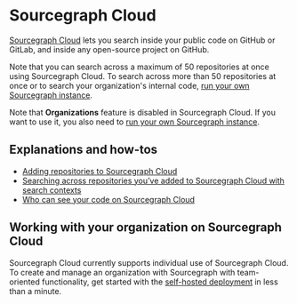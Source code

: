 # Sourcegraph Cloud

[Sourcegraph Cloud](https://sourcegraph.com/search) lets you search inside your public code on GitHub or GitLab, and inside any open-source project on GitHub.

Note that you can search across a maximum of 50 repositories at once using Sourcegraph Cloud. To search across more than 50 repositories at once or to search your organization's internal code, [run your own Sourcegraph instance](../../../admin/install/index.md).

Note that **Organizations** feature is disabled in Sourcegraph Cloud. If you want to use it, you also need to [run your own Sourcegraph instance](../../../admin/install/index.md).

## Explanations and how-tos

- [Adding repositories to Sourcegraph Cloud](../how-to/adding_repositories_to_cloud.md)
- [Searching across repositories you’ve added to Sourcegraph Cloud with search contexts](../how-to/searching_with_search_contexts.md)
- [Who can see your code on Sourcegraph Cloud](./code_visibility_on_sourcegraph_cloud.md)

## Working with your organization on Sourcegraph Cloud

Sourcegraph Cloud currently supports individual use of Sourcegraph Cloud. To create and manage an organization with Sourcegraph with team-oriented functionality, get started with the [self-hosted deployment](../../../admin/install/index.md) in less than a minute.
